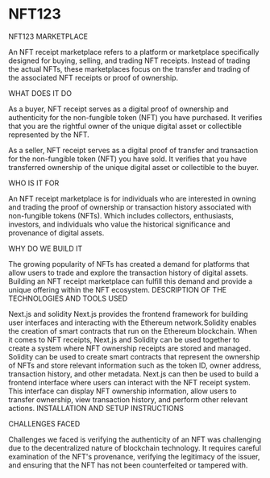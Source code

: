 # NFT123

NFT123 MARKETPLACE

An NFT receipt marketplace refers to a platform or marketplace specifically designed for buying, selling, and trading NFT receipts. Instead of trading the actual NFTs, these marketplaces focus on the transfer and trading of the associated NFT receipts or proof of ownership. 

WHAT DOES IT DO

As a buyer,  NFT receipt serves as a digital proof of ownership and authenticity for the non-fungible token (NFT) you have purchased. It verifies that you are the rightful owner of the unique digital asset or collectible represented by the NFT. 

As a seller,  NFT receipt serves as a digital proof of transfer and transaction for the non-fungible token (NFT) you have sold. It verifies that you have transferred ownership of the unique digital asset or collectible to the buyer. 

WHO IS IT FOR

An NFT receipt marketplace is for individuals who are interested in owning and trading the proof of ownership or transaction history associated with non-fungible tokens (NFTs). Which  includes collectors, enthusiasts, investors, and individuals who value the historical significance and provenance of digital assets.

WHY DO WE BUILD IT

The growing popularity of NFTs has created a demand for platforms that allow users to trade and explore the transaction history of digital assets. Building an NFT receipt marketplace can fulfill this demand and provide a unique offering within the NFT ecosystem.
DESCRIPTION OF THE TECHNOLOGIES AND TOOLS USED

Next.js and solidity
Next.js provides the frontend framework for building user interfaces and interacting with the Ethereum network.Solidity enables the creation of smart contracts that run on the Ethereum blockchain. 
When it comes to NFT receipts, Next.js and Solidity can be used together to create a system where NFT ownership receipts are stored and managed. Solidity can be used to create smart contracts that represent the ownership of NFTs and store relevant information such as the token ID, owner address, transaction history, and other metadata.
Next.js can then be used to build a frontend interface where users can interact with the NFT receipt system. This interface can display NFT ownership information, allow users to transfer ownership, view transaction history, and perform other relevant actions.
INSTALLATION  AND  SETUP  INSTRUCTIONS


CHALLENGES  FACED

Challenges we faced is  verifying the authenticity of an NFT was challenging due to the decentralized nature of blockchain technology. It requires careful examination of the NFT's provenance, verifying the legitimacy of the issuer, and ensuring that the NFT has not been counterfeited or tampered with.


